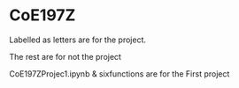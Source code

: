# CoE197Z

Labelled as letters are for the project.

The rest are for not the project

CoE197ZProjec1.ipynb & sixfunctions are for the First project

